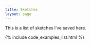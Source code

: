 ```yaml
---
title: Sketches
layout: page
---
```

 
This is a list of sketches I've saved here.

{% include code_examples_list.html %}


